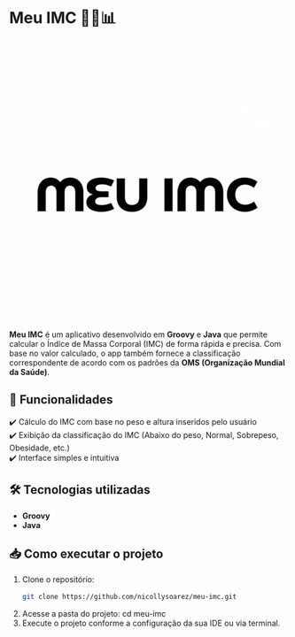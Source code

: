 # Meu IMC 🏋️‍♂️📊

<p align="center">
  <img src="meu-imc logo.gif">
</p>


**Meu IMC** é um aplicativo desenvolvido em **Groovy** e **Java** que permite calcular o Índice de Massa Corporal (IMC) de forma rápida e precisa. Com base no valor calculado, o app também fornece a classificação correspondente de acordo com os padrões da **OMS (Organização Mundial da Saúde)**.  

## 🚀 Funcionalidades  
✔️ Cálculo do IMC com base no peso e altura inseridos pelo usuário  
✔️ Exibição da classificação do IMC (Abaixo do peso, Normal, Sobrepeso, Obesidade, etc.)  
✔️ Interface simples e intuitiva  

## 🛠️ Tecnologias utilizadas  
- **Groovy**  
- **Java**  

## 📥 Como executar o projeto  

1. Clone o repositório:  
   ```bash
   git clone https://github.com/nicollysoarez/meu-imc.git
2. Acesse a pasta do projeto:
cd meu-imc
3. Execute o projeto conforme a configuração da sua IDE ou via terminal.

